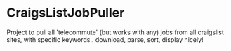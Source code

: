 CraigsListJobPuller
===================

Project to pull all 'telecommute' (but works with any) jobs from all craigslist sites, with specific keywords.. download, parse, sort, display nicely!
